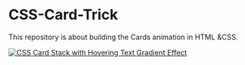 # CSS-Card-Trick
This repository is about building the Cards animation in HTML &amp;CSS.

<a href="https://imgflip.com/gif/4eskbr">
  <img src="https://imgflip.com/embed/4eskbr" title="CSS Card Stack with Hovering Text Gradient Effect" />
</a>
